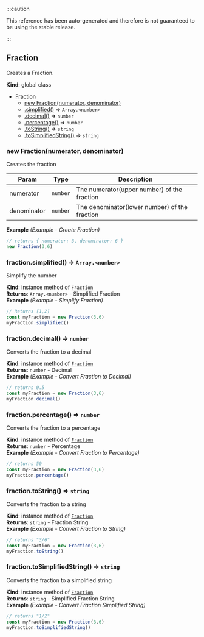 :::caution

This reference has been auto-generated and therefore is not guaranteed to be using the stable release.

:::

<a name="Fraction"></a>

## Fraction

Creates a Fraction.

**Kind**: global class

-   [Fraction](#Fraction)
    -   [new Fraction(numerator, denominator)](#new_Fraction_new)
    -   [.simplified()](#Fraction+simplified) ⇒ <code>Array.&lt;number&gt;</code>
    -   [.decimal()](#Fraction+decimal) ⇒ <code>number</code>
    -   [.percentage()](#Fraction+percentage) ⇒ <code>number</code>
    -   [.toString()](#Fraction+toString) ⇒ <code>string</code>
    -   [.toSimplifiedString()](#Fraction+toSimplifiedString) ⇒ <code>string</code>

<a name="new_Fraction_new"></a>

### new Fraction(numerator, denominator)

Creates the fraction

| Param       | Type                | Description                                   |
| ----------- | ------------------- | --------------------------------------------- |
| numerator   | <code>number</code> | The numerator(upper number) of the fraction   |
| denominator | <code>number</code> | The denominator(lower number) of the fraction |

**Example** _(Example - Create Fraction)_

```js
// returns { numerator: 3, denominator: 6 }
new Fraction(3,6)
```

<a name="Fraction+simplified"></a>

### fraction.simplified() ⇒ <code>Array.&lt;number&gt;</code>

Simplify the number

**Kind**: instance method of [<code>Fraction</code>](#Fraction)  
**Returns**: <code>Array.&lt;number&gt;</code> - Simplified Fraction  
**Example** _(Example - Simplify Fraction)_

```js
// Returns [1,2]
const myFraction = new Fraction(3,6)
myFraction.simplified()
```

<a name="Fraction+decimal"></a>

### fraction.decimal() ⇒ <code>number</code>

Converts the fraction to a decimal

**Kind**: instance method of [<code>Fraction</code>](#Fraction)  
**Returns**: <code>number</code> - Decimal  
**Example** _(Example - Convert Fraction to Decimal)_

```js
// returns 0.5
const myFraction = new Fraction(3,6)
myFraction.decimal()
```

<a name="Fraction+percentage"></a>

### fraction.percentage() ⇒ <code>number</code>

Converts the fraction to a percentage

**Kind**: instance method of [<code>Fraction</code>](#Fraction)  
**Returns**: <code>number</code> - Percentage  
**Example** _(Example - Convert Fraction to Percentage)_

```js
// returns 50
const myFraction = new Fraction(3,6)
myFraction.percentage()
```

<a name="Fraction+toString"></a>

### fraction.toString() ⇒ <code>string</code>

Converts the fraction to a string

**Kind**: instance method of [<code>Fraction</code>](#Fraction)  
**Returns**: <code>string</code> - Fraction String  
**Example** _(Example - Convert Fraction to String)_

```js
// returns "3/6"
const myFraction = new Fraction(3,6)
myFraction.toString()
```

<a name="Fraction+toSimplifiedString"></a>

### fraction.toSimplifiedString() ⇒ <code>string</code>

Converts the fraction to a simplified string

**Kind**: instance method of [<code>Fraction</code>](#Fraction)  
**Returns**: <code>string</code> - Simplified Fraction String  
**Example** _(Example - Convert Fraction Simplified String)_

```js
// returns "1/2"
const myFraction = new Fraction(3,6)
myFraction.toSimplifiedString()
```
